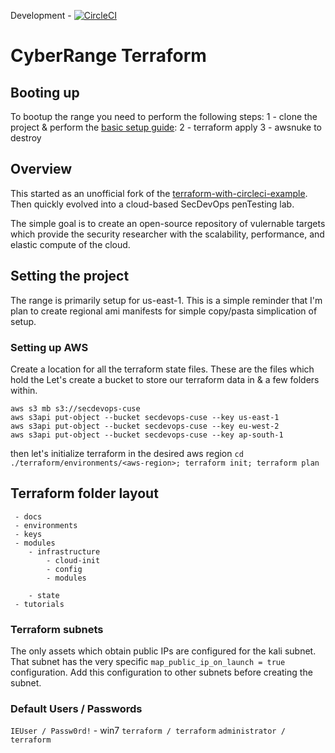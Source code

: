 Development - [![CircleCI](https://circleci.com/gh/cappetta/cyberRange/tree/development.svg?style=svg)](https://circleci.com/gh/cappetta/cyberRange/tree/development)  

<!--Stage - [![CircleCI](https://circleci.com/gh/cappetta/cyberRange/tree/stage.svg?style=svg)](https://circleci.com/gh/cappetta/cyberRange/tree/stage)-->

<!--Master - [![CircleCI](https://circleci.com/gh/cappetta/cyberRange/tree/master.svg?style=svg)](https://circleci.com/gh/cappetta/cyberRange/tree/master)-->


# CyberRange Terraform 

## Booting up
To bootup the range you need to perform the following steps:
1 - clone the project & perform the [basic setup guide]():
2 - terraform apply
3 - awsnuke to destroy


##  Overview 
This started as an unofficial fork of the [terraform-with-circleci-example](https://github.com/fedekau/terraform-with-circleci-example).  Then quickly evolved into a cloud-based SecDevOps penTesting lab.

The simple goal is to create an open-source repository of vulernable targets which 
provide the security researcher with the scalability, performance, and 
elastic compute of the cloud.


## Setting the project
The range is primarily setup for us-east-1.  This is a simple reminder that I'm plan to 
create regional ami manifests for simple copy/pasta simplication of setup. 

### Setting up AWS

Create a location for all the terraform state files.  These are the files which
hold the 
Let's create a bucket to store our terraform data in & a few folders within.

```
aws s3 mb s3://secdevops-cuse
aws s3api put-object --bucket secdevops-cuse --key us-east-1
aws s3api put-object --bucket secdevops-cuse --key eu-west-2
aws s3api put-object --bucket secdevops-cuse --key ap-south-1
```

then let's initialize terraform in the desired aws region 
`cd ./terraform/environments/<aws-region>; terraform init; terraform plan`



## Terraform folder layout
```
 - docs
 - environments
 - keys
 - modules
    - infrastructure
        - cloud-init
        - config
        - modules
        
    - state
 - tutorials            
```

### Terraform subnets

The only assets which obtain public IPs are configured for the kali subnet.  That subnet has the very 
specific `map_public_ip_on_launch = true` configuration.  Add this configuration to other subnets before
creating the subnet.
  
### Default Users / Passwords
`IEUser / Passw0rd!` - win7
`terraform / terraform`
`administrator / terraform`